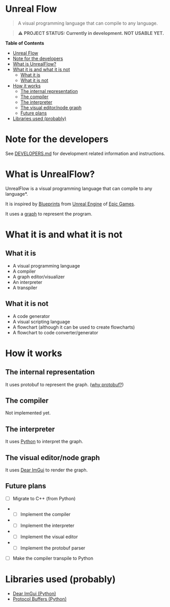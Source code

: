 # Unreal Flow
> A visual programming language that can compile to any language.

> ⚠️ **PROJECT STATUS: Currently in development. NOT USABLE YET.**

**Table of Contents**
- [Unreal Flow](#unreal-flow)
- [Note for the developers](#note-for-the-developers)
- [What is UnrealFlow?](#what-is-unrealflow)
- [What it is and what it is not](#what-it-is-and-what-it-is-not)
  - [What it is](#what-it-is)
  - [What it is not](#what-it-is-not)
- [How it works](#how-it-works)
  - [The internal representation](#the-internal-representation)
  - [The compiler](#the-compiler)
  - [The interpreter](#the-interpreter)
  - [The visual editor/node graph](#the-visual-editornode-graph)
  - [Future plans](#future-plans)
- [Libraries used (probably)](#libraries-used-probably)


# Note for the developers
See [DEVELOPERS.md](DEVELOPERS.md) for development related information and instructions.

# What is UnrealFlow?

UnrealFlow is a visual programming language that can compile to any language*.

It is inspired by [Blueprints](https://docs.unrealengine.com/en-US/Engine/Blueprints/index.html) from [Unreal Engine](https://www.unrealengine.com/en-US/what-is-unreal-engine-4) of [Epic Games](https://www.epicgames.com/).

It uses a [graph](https://en.wikipedia.org/wiki/Graph_(abstract_data_type)) to represent the program.

# What it is and what it is not

## What it is

- A visual programming language
- A compiler
- A graph editor/visualizer
- An interpreter
- A transpiler

## What it is not

- A code generator
- A visual scripting language
- A flowchart (although it can be used to create flowcharts)
- A flowchart to code converter/generator

# How it works

## The internal representation
It uses protobuf to represent the graph. ([why protobuf?](https://developers.google.com/protocol-buffers/docs/overview))

## The compiler
Not implemented yet.

## The interpreter
It uses [Python](https://www.python.org/) to interpret the graph.

## The visual editor/node graph
It uses [Dear ImGui](https://github.com/ocornut/imgui) to render the graph.

## Future plans
- [ ] Migrate to C++ (from Python)
- - [ ] Implement the compiler
- - [ ] Implement the interpreter
- - [ ] Implement the visual editor
- - [ ] Implement the protobuf parser
- [ ] Make the compiler transpile to Python

# Libraries used (probably)
- [Dear ImGui (Python)](https://pypi.org/project/pyimgui/)
- [Protocol Buffers (Python)](https://pypi.org/project/protobuf/)
